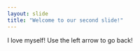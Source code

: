 ```yaml
---
layout: slide
title: "Welcome to our second slide!"
---
```

I love myself!
Use the left arrow to go back!
